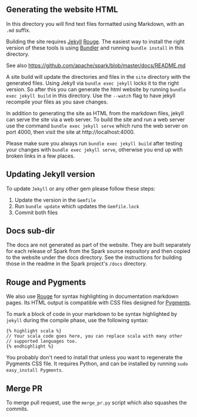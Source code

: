 ## Generating the website HTML

In this directory you will find text files formatted using Markdown, with an `.md` suffix.

Building the site requires [Jekyll](http://jekyllrb.com/docs)
[Rouge](https://github.com/rouge-ruby/rouge).
The easiest way to install the right version of these tools is using
[Bundler](https://bundler.io/) and running `bundle install` in this directory.

See also https://github.com/apache/spark/blob/master/docs/README.md

A site build will update the directories and files in the `site` directory with the generated files.
Using Jekyll via `bundle exec jekyll` locks it to the right version.
So after this you can generate the html website by running `bundle exec jekyll build` in this
directory. Use the `--watch` flag to have jekyll recompile your files as you save changes.

In addition to generating the site as HTML from the markdown files, jekyll can serve the site via
a web server. To build the site and run a web server use the command `bundle exec jekyll serve` which runs
the web server on port 4000, then visit the site at http://localhost:4000.

Please make sure you always run `bundle exec jekyll build` after testing your changes with
`bundle exec jekyll serve`, otherwise you end up with broken links in a few places.

## Updating Jekyll version

To update `Jekyll` or any other gem please follow these steps:

1. Update the version in the `Gemfile`
1. Run `bundle update` which updates the `Gemfile.lock`
1. Commit both files

## Docs sub-dir

The docs are not generated as part of the website. They are built separately for each release 
of Spark from the Spark source repository and then copied to the website under the docs 
directory. See the instructions for building those in the readme in the Spark 
project's `/docs` directory.

## Rouge and Pygments

We also use [Rouge](https://github.com/rouge-ruby/rouge) for syntax highlighting in documentation markdown pages.
Its HTML output is compatible with CSS files designed for [Pygments](https://pygments.org/).

To mark a block of code in your markdown to be syntax highlighted by `jekyll` during the 
compile phase, use the following syntax:

    {% highlight scala %}
    // Your scala code goes here, you can replace scala with many other
    // supported languages too.
    {% endhighlight %}

You probably don't need to install that unless you want to regenerate the Pygments CSS file.
It requires Python, and can be installed by running `sudo easy_install Pygments`.

## Merge PR

To merge pull request, use the `merge_pr.py` script which also squashes the commits.
